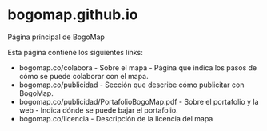 # bogomap.github.io
Página principal de BogoMap

Esta página contiene los siguientes links:

 * bogomap.co/colabora - Sobre el mapa - Página que indica los pasos de cómo se puede colaborar con el mapa.
 * bogomap.co/publicidad - Sección que describe cómo publicitar con BogoMap.
 * bogomap.co/publicidad/PortafolioBogoMap.pdf - Sobre el portafolio y la web - Indica dónde se puede bajar el portafolio.
 * bogomap.co/licencia - Descripción de la licencia del mapa
